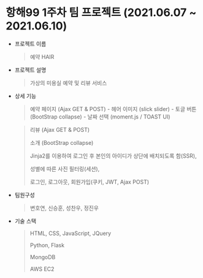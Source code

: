 # 항해99 1주차 팀 프로젝트 (2021.06.07 ~ 2021.06.10)

- 프로젝트 이름
     > 예약 HAIR

- 프로젝트 설명
     > 가상의 미용실 예약 및 리뷰 서비스

- 상세 기능 
     > 예약 페이지 (Ajax GET & POST)
      - 헤어 이미지 (slick slider)
      - 토글 버튼 (BootStrap collapse)
      - 날짜 선택 (moment.js / TOAST UI)
      
     > 리뷰 (Ajax GET & POST)
     > 
     > 소개 (BootStrap collapse)
     > 
     > Jinja2를 이용하여 로그인 후 본인의 아이디가 상단에 배치되도록 함(SSR),
     > 
     > 성별에 따른 사진 필터링(세션),
     > 
     > 로그인, 로그아웃, 회원가입(쿠키, JWT, Ajax POST)

- 팀원구성
    > 변호연, 신승훈, 성찬우, 정진우
     
- 기술 스택
    > HTML, CSS, JavaScript, JQuery
    > 
    > Python, Flask
    > 
    > MongoDB
    > 
    > AWS EC2
